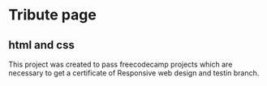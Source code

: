 # Tribute page
## html and css
This project was created to pass freecodecamp projects which are necessary to get a certificate of Responsive web design and testin branch.

